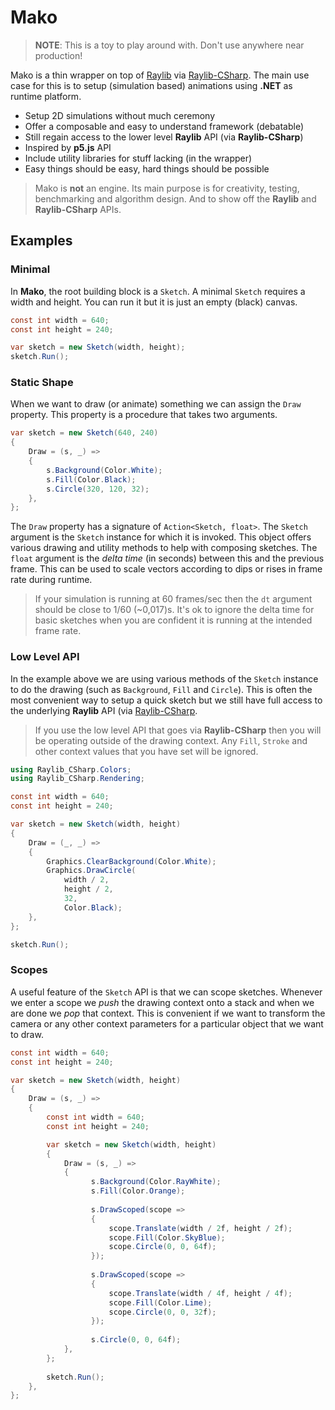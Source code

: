 # Mako
> **NOTE**: 
> This is a toy to play around with. 
> Don't use anywhere near production!

Mako is a thin wrapper on top of [Raylib](https://www.raylib.com/) via
[Raylib-CSharp](https://github.com/MrScautHD/Raylib-CSharp). The main use case
for this is to setup (simulation based) animations using **.NET** as runtime
platform.

* Setup 2D simulations without much ceremony
* Offer a composable and easy to understand framework (debatable)
* Still regain access to the lower level **Raylib** API (via **Raylib-CSharp**)
* Inspired by **p5.js** API
* Include utility libraries for stuff lacking (in the wrapper)
* Easy things should be easy, hard things should be possible

> Mako is **not** an engine. Its main purpose is for creativity, testing, 
> benchmarking and algorithm design. And to show off the **Raylib** and
> **Raylib-CSharp** APIs.

## Examples
### Minimal
In **Mako**, the root building block is a `Sketch`. A minimal `Sketch` requires
a width and height. You can run it but it is just an empty (black) canvas.
```csharp
const int width = 640;
const int height = 240;

var sketch = new Sketch(width, height);
sketch.Run();
```

### Static Shape
When we want to draw (or animate) something we can assign the `Draw` property.
This property is a procedure that takes two arguments.
```csharp
var sketch = new Sketch(640, 240)
{
    Draw = (s, _) =>
    {
        s.Background(Color.White);
        s.Fill(Color.Black);
        s.Circle(320, 120, 32);
    },
};
```

The `Draw` property has a signature of `Action<Sketch, float>`.  The `Sketch` 
argument is the `Sketch` instance for which it is invoked. This object offers 
various drawing and utility methods to help with composing sketches. The 
`float` argument is the *delta time* (in seconds) between this and the previous 
frame. This can be used to scale vectors according to dips or rises in frame 
rate during runtime.

> If your simulation is running at 60 frames/sec then the `dt` argument should
> be close to 1/60 (~0,017)s. It's ok to ignore the delta time for basic
> sketches when you are confident it is running at the intended frame rate.

### Low Level API
In the example above we are using various methods of the `Sketch` instance to
do the drawing (such as `Background`, `Fill` and `Circle`). This is often the 
most convenient way to setup a quick sketch but we still have full access to 
the underlying **Raylib** API (via [Raylib-CSharp](https://github.com/MrScautHD/Raylib-CSharp).

> If you use the low level API that goes via **Raylib-CSharp** then you will be
> operating outside of the drawing context. Any `Fill`, `Stroke` and other
> context values that you have set will be ignored.

```csharp
using Raylib_CSharp.Colors;
using Raylib_CSharp.Rendering;

const int width = 640;
const int height = 240;

var sketch = new Sketch(width, height)
{
    Draw = (_, _) =>
    {
        Graphics.ClearBackground(Color.White);
        Graphics.DrawCircle(
            width / 2,
            height / 2,
            32,
            Color.Black);
    },
};

sketch.Run();
```

### Scopes
A useful feature of the `Sketch` API is that we can scope sketches. Whenever
we enter a scope we *push* the drawing context onto a stack and when we are
done we *pop* that context. This is convenient if we want to transform the
camera or any other context parameters for a particular object that we want to
draw.
```csharp
const int width = 640;
const int height = 240;

var sketch = new Sketch(width, height)
{
    Draw = (s, _) =>
    {
        const int width = 640;
        const int height = 240;

        var sketch = new Sketch(width, height)
        {
            Draw = (s, _) =>
            {
                  s.Background(Color.RayWhite);
                  s.Fill(Color.Orange);
                  
                  s.DrawScoped(scope =>
                  {
                      scope.Translate(width / 2f, height / 2f);
                      scope.Fill(Color.SkyBlue);
                      scope.Circle(0, 0, 64f);
                  });
                
                  s.DrawScoped(scope =>
                  {
                      scope.Translate(width / 4f, height / 4f);
                      scope.Fill(Color.Lime);
                      scope.Circle(0, 0, 32f);
                  });
                  
                  s.Circle(0, 0, 64f);
            },
        };
        
        sketch.Run();        
    },
};
```